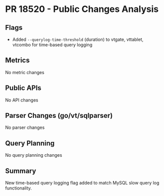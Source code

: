 # PR 18520 - Public Changes Analysis

## Flags
- Added `--querylog-time-threshold` (duration) to vtgate, vttablet, vtcombo for time-based query logging

## Metrics
No metric changes

## Public APIs
No API changes

## Parser Changes (go/vt/sqlparser)
No parser changes

## Query Planning
No query planning changes

## Summary
New time-based query logging flag added to match MySQL slow query log functionality.